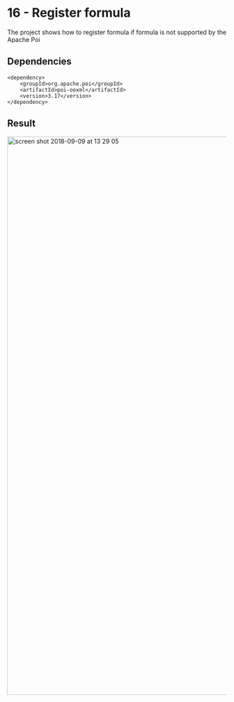 # 16 - Register formula

The project shows how to register formula if formula is not supported by the Apache Poi

## Dependencies

```
<dependency>
    <groupId>org.apache.poi</groupId>
    <artifactId>poi-ooxml</artifactId>
    <version>3.17</version>
</dependency>
```
## Result

<img width="1280" alt="screen shot 2018-09-09 at 13 29 05" src="https://user-images.githubusercontent.com/5372875/45263978-d33ba280-b434-11e8-9a82-63c6c6a2581b.png">
